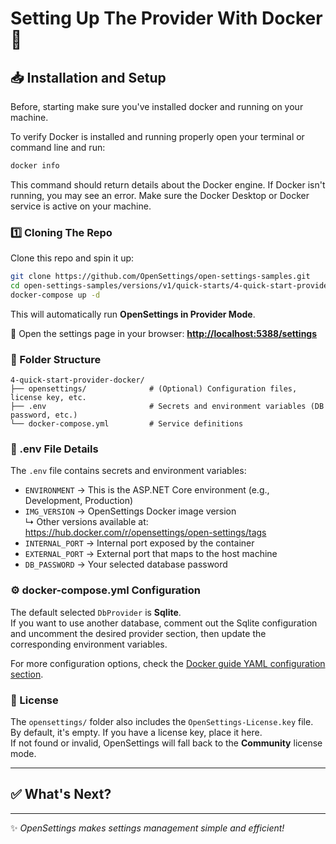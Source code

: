 # Setting Up The Provider With Docker 🐳

## 📥 Installation and Setup

Before, starting make sure you've installed docker and running on your machine. 

To verify Docker is installed and running properly open your terminal or command line and run:

```bash
docker info
```

This command should return details about the Docker engine. If Docker isn't running, you may see an error. Make sure the Docker Desktop or Docker service is active on your machine.

### 1️⃣ Cloning The Repo

Clone this repo and spin it up:
```bash
git clone https://github.com/OpenSettings/open-settings-samples.git
cd open-settings-samples/versions/v1/quick-starts/4-quick-start-provider-docker
docker-compose up -d
```

This will automatically run **OpenSettings in Provider Mode**.

🔗 Open the settings page in your browser:
**[http://localhost:5388/settings](http://localhost:5388/settings)**  

### 📂 Folder Structure

```
4-quick-start-provider-docker/
├── opensettings/              # (Optional) Configuration files, license key, etc.
├── .env                       # Secrets and environment variables (DB password, etc.)
└── docker-compose.yml         # Service definitions
```

### 🔐 .env File Details

The `.env` file contains secrets and environment variables:

- `ENVIRONMENT` → This is the ASP.NET Core environment (e.g., Development, Production)  
- `IMG_VERSION` → OpenSettings Docker image version  
  ↳ Other versions available at: https://hub.docker.com/r/opensettings/open-settings/tags  
- `INTERNAL_PORT` → Internal port exposed by the container  
- `EXTERNAL_PORT` → External port that maps to the host machine  
- `DB_PASSWORD` → Your selected database password  

### ⚙️ docker-compose.yml Configuration

The default selected `DbProvider` is **Sqlite**.  
If you want to use another database, comment out the Sqlite configuration and uncomment the desired provider section, then update the corresponding environment variables.

For more configuration options, check the [Docker guide YAML configuration section](docker-guide.md#-configuration).

### 🔑 License

The `opensettings/` folder also includes the `OpenSettings-License.key` file.  
By default, it's empty. If you have a license key, place it here.  
If not found or invalid, OpenSettings will fall back to the **Community** license mode.

---

## ✅ What's Next?

---

✨ *OpenSettings makes settings management simple and efficient!*